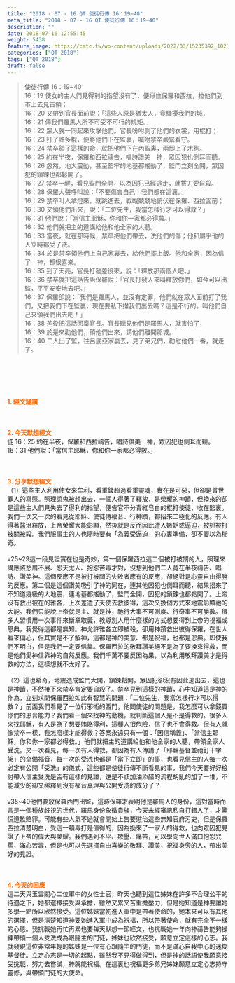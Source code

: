 ```yaml
---
title: "2018 - 07 - 16 QT 使徒行傳 16：19~40"
meta_title: "2018 - 07 - 16 QT 使徒行傳 16：19~40"
description: ""
date: 2018-07-16 12:55:45
weight: 5438
feature_image: https://cmtc.tw/wp-content/uploads/2022/03/15235392_10211799862337740_180693556567566654_o-1.webp
categories: ["QT 2018"]
tags: ["QT 2018"]
draft: false
---
```


<blockquote>使徒行傳 16：19~40<br />
16：19 使女的主人們見得利的指望沒有了，便揪住保羅和西拉，拉他們到市上去見首領；<br />
16：20 又帶到官長面前說：「這些人原是猶太人，竟騷擾我們的城，<br />
16：21 傳我們羅馬人所不可受不可行的規矩。」<br />
16：22 眾人就一同起來攻擊他們。官長吩咐剝了他們的衣裳，用棍打；<br />
16：23 打了許多棍，便將他們下在監裏，囑咐禁卒嚴緊看守。<br />
16：24 禁卒領了這樣的命，就把他們下在內監裏，兩腳上了木狗。<br />
16：25 約在半夜，保羅和西拉禱告，唱詩讚美　神，眾囚犯也側耳而聽。<br />
16：26 忽然，地大震動，甚至監牢的地基都搖動了，監門立刻全開，眾囚犯的鎖鍊也都鬆開了。<br />
16：27 禁卒一醒，看見監門全開，以為囚犯已經逃走，就拔刀要自殺。<br />
16：28 保羅大聲呼叫說：「不要傷害自己！我們都在這裏。」<br />
16：29 禁卒叫人拿燈來，就跳進去，戰戰兢兢地俯伏在保羅、西拉面前；<br />
16：30 又領他們出來，說：「二位先生，我當怎樣行才可以得救？」<br />
16：31 他們說：「當信主耶穌，你和你一家都必得救。」<br />
16：32 他們就把主的道講給他和他全家的人聽。<br />
16：33 當夜，就在那時候，禁卒把他們帶去，洗他們的傷；他和屬乎他的人立時都受了洗。<br />
16：34 於是禁卒領他們上自己家裏去，給他們擺上飯。他和全家，因為信了　神，都很喜樂。<br />
16：35 到了天亮，官長打發差役來，說：「釋放那兩個人吧。」<br />
16：36 禁卒就把這話告訴保羅說：「官長打發人來叫釋放你們，如今可以出監，平平安安地去吧。」<br />
16：37 保羅卻說：「我們是羅馬人，並沒有定罪，他們就在眾人面前打了我們，又把我們下在監裏，現在要私下攆我們出去嗎？這是不行的。叫他們自己來領我們出去吧！」<br />
16：38 差役把這話回稟官長。官長聽見他們是羅馬人，就害怕了，<br />
16：39 於是來勸他們，領他們出來，請他們離開那城。<br />
16：40 二人出了監，往呂底亞家裏去，見了弟兄們，勸慰他們一番，就走了。</blockquote><br />
&nbsp;<br />
<br />
&nbsp;<br />
<br />
<span style="color: #ff6600;"><strong>1. </strong><strong>經文誦讀</strong></span><br />
<br />
<span style="color: #ff6600;"><strong> </strong></span><br />
<br />
<span style="color: #ff6600;"><strong>2. 今天默想</strong><strong>經文<br />
</strong></span>徒 16：25 約在半夜，保羅和西拉禱告，唱詩讚美　神，眾囚犯也側耳而聽。<br />
16：31 他們說：「當信主耶穌，你和你一家都必得救。」<br />
<br />
&nbsp;<br />
<br />
<span style="color: #ff6600;"><strong>3. 分享默想經文<br />
</strong></span>（1）這些主人利用使女來牟利，看重錢超過看重靈魂，實在是可惡，但卻是普世罪人的寫照。照理說鬼被趕出去，一個人得著了釋放，是榮耀的神蹟，但換來的卻是這些主人們見失去了得利的指望，便告官不分青紅皂白的棍打使徒，收在監裏。我們一次又一次的看見從耶穌、使徒傳福音、行神蹟，都招來二極化的反應。有人得著醫治釋放，上帝榮耀大能彰顯，然後就是反而因此遭人嫉妒或逼迫，被抓被打被關被殺。我們服事主的人也隨時要有「為義受逼迫」的心裏準備，卻不要以為稀奇。<br />
<br />
v25~29這一段見證實在也是奇妙，第一個保羅西拉這二個被打被關的人，照理來講應該愁眉不展、怨天尤人、抱怨苦毒才對，沒想到他們二人竟在半夜禱告、唱詩、讚美神。這個反應不是被打被關的失敗者應有的反應，卻絕對是心靈自由得勝的反應。第二個是這個讚美吸引了神的同在，連其他囚犯也側耳而聽，結果招來了不知道幾級的大地震，連地基都搖動了，監門全開，囚犯的鎖鍊也都鬆開了。上帝沒有救出被在的雅各，上次差遣了天使去救彼得，這次又換個方式來地震彰顯祂的大能。我們只能說上帝就是主、就是神，祂行大事不可測度、行奇事不可勝數。很多人習慣用一次事件來斷章取義，教導別人用什麼樣的方式想要得到上帝的祝福或恩典，我覺得這都是無知。神允許雅各立即被殺，卻用神蹟救出彼得保羅，在世人看來偏心，但其實是不了解神，這都是神的美意、都是祝福，也都是恩典。即使我們不明白，但是我們一定要信靠。保羅西拉的敬拜讚美絕不是為了要換來得救，而是他們愛神信靠神的自然反應。我們千萬不要反因為果，以為利用敬拜讚美才是得救的方法，這樣想就不太好了。<br />
<br />
（2）這也希奇，地震造成監門大開，鎖鍊鬆開，眾囚犯卻沒有因此逃出去，這也是神蹟，不然接下來禁卒肯定要自殺了。禁卒見到這樣的神蹟，心中知道這是神的作為，立刻求問保羅西拉如此有智慧的問題：「二位先生，我當怎樣行才可以得救？」前面我們看見了一位行邪術的西門，他問使徒的問題是，我怎麼可以拿錢買你們的恩膏能力？我們看一個來找神的動機，就判斷這個人是不是得救的。很多人來找耶穌，有人是為了想要賄賂得利，這種人很危險，信了也不會得救。但有人就像禁卒一樣，我怎麼樣才能得救？答案永遠只有一個：「因信稱義」、「當信主耶穌，你和你一家都必得救。」他們就把主的道講給他和他全家的人聽，帶領全家人受洗。又一次看見，每一次有人得救，都因為有人傳講了「耶穌基督並祂釘十字架」的全備福音，每一次的受洗也都是「當下立即」的事，也看見信主的人每一次必定有公開「受洗」的儀式，這些都是使徒行傳不斷看見的事，我們今天要好好檢討帶人信主受洗是否有這樣的見證，還是不該加油添醋的流程胡亂的加了一堆，不能減少的卻又稀釋到沒有福音真理與公開受洗的成分了？<br />
<br />
v35~40他們要放保羅西門出監，這時保羅才表明他是羅馬人的身份，這對當時而言是一個種族歧視的世代，羅馬身份象徵貴族，今天未經審訊私自打錯人了，才驚慌道歉賠罪。可能有些人氣不過就會開始上告要懲治這些無知官府污吏，但是保羅西拉清楚明白，受這一頓毒打是值得的，因為換來了一家人的得救，也向眾囚犯見證了上帝的偉大與榮耀。我們遇到不平、欺壓、痛苦，可以學向世人滿口抱怨咒罵，滿心苦毒，但是也可以先選擇自由喜樂的敬拜、讚美，祝福身旁的人，帶出美好的見證。<br />
<br />
&nbsp;<br />
<br />
<span style="color: #ff6600;"><strong>4. 今天的回應<br />
</strong></span>這二天與玉雲關心二位軍中的女性士官，昨天也聽到這位姊妹在許多不合理公平的待遇之下，她都選擇接受與承擔，雖然又累又苦重擔壓力，但是她知道是神要讓她多學一點所以欣然接受。這位姊妹當初進入軍中是帶著使命的，她本來可以有其他的選擇，但是清楚知道神要她進入軍中成為祝福，所以帶著使命，就有完全不一樣的心態。我挑戰她再忙再累也要每天默想一節經文，也挑戰她一年向神禱告能夠操練帶領一個人受洗成為跟隨主的門徒，姊妹也欣然接受，願意立定這樣的心志。我就發現這位非常年輕的姊妹是一位有心跟隨主的門徒，而不是滿心自我中心的迷糊基督徒。立定心志是一切的起點，雖然我不見得做得到，但是神的話語使我願意接受挑戰，努力去嘗試，神就能祝福。在這裏也祝福更多弟兄姊妹願意立定心志持守靈修，與帶領門徒的大使命。<br />
<br />
&nbsp;
        